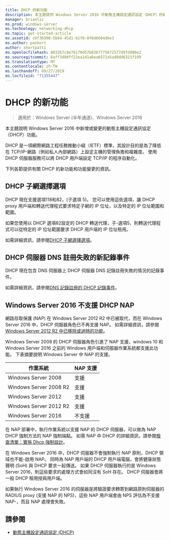 ```yaml
---
title: DHCP 的新功能
description: 本主題提供 Windows Server 2016 中動態主機設定通訊協定（DHCP）的新功能總覽。
manager: brianlic
ms.prod: windows-server
ms.technology: networking-dhcp
ms.topic: get-started-article
ms.assetid: c6f36998-5b64-45d1-b1f0-0f0d6604dbe3
ms.author: pashort
author: shortpatti
ms.openlocfilehash: 8032b7c8e78170d57b0367775672577d9fd900e2
ms.sourcegitcommit: 6aff3d88ff22ea141a6ea6572a5ad8dd6321f199
ms.translationtype: MT
ms.contentlocale: zh-TW
ms.lasthandoff: 09/27/2019
ms.locfileid: "71355447"
---
```

# <a name="whats-new-in-dhcp"></a>DHCP 的新功能

>適用於：Windows Server (半年通道)、Windows Server 2016

本主題說明 Windows Server 2016 中新增或變更的動態主機設定通訊協定（DHCP）功能。
  
DHCP 是一項網際網路工程任務推動小組（IETF）標準，其設計目的是為了降低在 TCP/IP\-網路（例如私人內部網路）上設定主機的管理負擔和複雜度。 使用 DHCP 伺服器服務可以將 DHCP 用戶端設定 TCP/IP 的程序自動化。

下列各節提供有關 DHCP 的新功能和功能變更的資訊。

## <a name="dhcp-subnet-selection-options"></a>DHCP 子網選擇選項

DHCP 現在支援選項118和82，\(子選項 5\)。 您可以使用這些選項，讓 DHCP proxy 用戶端和轉送代理程式要求特定子網的 IP 位址，以及特定的 IP 位址範圍和範圍。


如果您使用以 DHCP 選項82設定的 DHCP 轉送代理，子\-選項5，則轉送代理程式可以從特定的 IP 位址範圍要求 DHCP 用戶端的 IP 位址租用。

如需詳細資訊，請參閱[DHCP 子網選擇選項](dhcp-subnet-options.md)。

## <a name="new-logging-events-for-dns-registration-failures-by-the-dhcp-server"></a>DHCP 伺服器 DNS 註冊失敗的新記錄事件

DHCP 現在包含 DNS 伺服器上 DHCP 伺服器 DNS 記錄註冊失敗的情況的記錄事件。

如需詳細資訊，請參閱[DNS 記錄註冊的 DHCP 記錄事件](dhcp-dns-events.md)。

## <a name="dhcp-nap-is-not-supported-in-windows-server-2016"></a>Windows Server 2016 不支援 DHCP NAP

網路存取保護 \(NAP\) 在 Windows Server 2012 R2 中已被取代，而在 Windows Server 2016 中，DHCP 伺服器角色已不再支援 NAP。 如需詳細資訊，請參閱[Windows Server 2012 R2 中已移除或過時的功能](https://technet.microsoft.com/library/dn303411.aspx)。  
  
Windows Server 2008 的 DHCP 伺服器角色引進了 NAP 支援，windows 10 和 Windows Server 2016 之前的 Windows 用戶端和伺服器作業系統都支援此功能。 下表摘要說明 Windows Server 中 NAP 的支援。  
  
|作業系統|NAP 支援|  
|--------------------|---------------|  
| Windows Server 2008 |支援|  
| Windows Server 2008 R2 |支援|  
| Windows Server 2012 |支援|  
| Windows Server 2012 R2 |支援|  
| Windows Server 2016|不支援|  
  
在 NAP 部署中，執行作業系統以支援 NAP 的 DHCP 伺服器，可以做為 NAP DHCP 強制方法的 NAP 強制端點。 如需 NAP 中 DHCP 的詳細資訊，請參閱[檢查清單：實施 Dhcp 強制設計](https://technet.microsoft.com/library/dd314186.aspx)。  
  
在 Windows Server 2016 中，DHCP 伺服器不會強制執行 NAP 原則，DHCP 領域也不能\-啟用 NAP。 同時為 NAP 用戶端的 DHCP 用戶端電腦，會將健康狀態聲明 \(SoH\) 與 DHCP 要求一起傳送。 如果 DHCP 伺服器執行的是 Windows Server 2016，則這些要求的處理方式會如同沒有 SoH 存在。 DHCP 伺服器會將一般 DHCP 租用授與用戶端。 

如果執行 Windows Server 2016 的伺服器是將驗證要求轉寄到網路原則伺服器的 RADIUS proxy \(支援 NAP 的 NPS\)，這些 NAP 用戶端會由 NPS 評估為不支援 NAP\-，而且 NAP 處理會失敗。
  
## <a name="see-also"></a>請參閱  
  
-   [動態主機設定通訊協定 (DHCP)](Dynamic-Host-Configuration-Protocol--DHCP-.md)  
  

